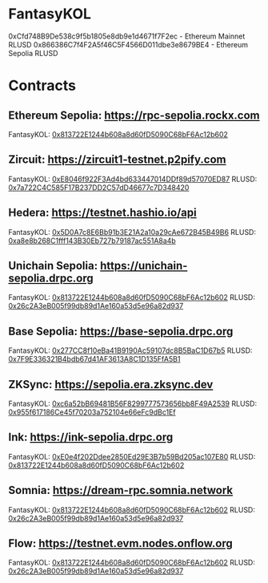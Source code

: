 # FantasyKOL

0xCfd748B9De538c9f5b1805e8db9e1d4671f7F2ec - Ethereum Mainnet RLUSD
0x866386C7f4F2A5f46C5F4566D011dbe3e8679BE4 - Ethereum Sepolia RLUSD

# Contracts

## Ethereum Sepolia: https://rpc-sepolia.rockx.com

FantasyKOL: [0x813722E1244b608a8d60fD5090C68bF6Ac12b602](https://sepolia.etherscan.io/address/0x813722E1244b608a8d60fD5090C68bF6Ac12b602)

## Zircuit: https://zircuit1-testnet.p2pify.com

FantasyKOL: [0xE8046f922F3Ad4bd633447014DDf89d57070ED87](https://explorer.testnet.zircuit.com/address/0xE8046f922F3Ad4bd633447014DDf89d57070ED87)
RLUSD: [0x7a722C4C585F17B237DD2C57dD46677c7D348420](https://explorer.testnet.zircuit.com/address/0x7a722C4C585F17B237DD2C57dD46677c7D348420)

## Hedera: https://testnet.hashio.io/api

FantasyKOL: [0x5D0A7c8E6Bb91b3E21A2a10a29cAe672B45B49B6](https://hashscan.io/testnet/contract/0.0.5640732?pr=1&pa=1&ps=1&pf=1)
RLUSD: [0xa8e8b268C1fff143B30Eb727b79187ac551A8a4b](https://hashscan.io/testnet/contract/0.0.5640726?pr=1&pa=1&ps=1&pf=1)

## Unichain Sepolia: https://unichain-sepolia.drpc.org

FantasyKOL: [0x813722E1244b608a8d60fD5090C68bF6Ac12b602](https://unichain-sepolia.blockscout.com/address/0x813722E1244b608a8d60fD5090C68bF6Ac12b602)
RLUSD: [0x26c2A3eB005f99db89d1Ae160a53d5e96a82d937](https://unichain-sepolia.blockscout.com/token/0x26c2A3eB005f99db89d1Ae160a53d5e96a82d937)

## Base Sepolia: https://base-sepolia.drpc.org

FantasyKOL: [0x277CC8f10eBa41B9190Ac59107dc8B5BaC1D67b5](https://sepolia.basescan.org/address/0x277CC8f10eBa41B9190Ac59107dc8B5BaC1D67b5)
RLUSD: [0x7F9E336321B4bdb67d41AF3613A8C1D135FfA5B1](https://sepolia.basescan.org/address/0x7f9e336321b4bdb67d41af3613a8c1d135ffa5b1)

## ZKSync: https://sepolia.era.zksync.dev

FantasyKOL: [0xc6a52bB69481B56F8299777573656bb8F49A2539](https://sepolia.explorer.zksync.io/address/0xc6a52bB69481B56F8299777573656bb8F49A2539)
RLUSD: [0x955f617186Ce45f70203a752104e66eFc9dBc1Ef](https://sepolia.explorer.zksync.io/address/0x955f617186Ce45f70203a752104e66eFc9dBc1Ef)

## Ink: https://ink-sepolia.drpc.org

FantasyKOL: [0xE0e4f202Ddee2850Ed29E3B7b59Bd205ac107E80](https://explorer-sepolia.inkonchain.com/address/0xE0e4f202Ddee2850Ed29E3B7b59Bd205ac107E80)
RLUSD: [0x813722E1244b608a8d60fD5090C68bF6Ac12b602](https://explorer-sepolia.inkonchain.com/address/0x813722E1244b608a8d60fD5090C68bF6Ac12b602)

## Somnia: https://dream-rpc.somnia.network

FantasyKOL: [0x813722E1244b608a8d60fD5090C68bF6Ac12b602](https://somnia-devnet.socialscan.io/address/0x813722e1244b608a8d60fd5090c68bf6ac12b602)
RLUSD: [0x26c2A3eB005f99db89d1Ae160a53d5e96a82d937](https://somnia-devnet.socialscan.io/address/0x26c2A3eB005f99db89d1Ae160a53d5e96a82d937)

## Flow: https://testnet.evm.nodes.onflow.org

FantasyKOL: [0x813722E1244b608a8d60fD5090C68bF6Ac12b602](https://evm-testnet.flowscan.io/address/0x813722E1244b608a8d60fD5090C68bF6Ac12b602)
RLUSD: [0x26c2A3eB005f99db89d1Ae160a53d5e96a82d937](https://evm-testnet.flowscan.io/address/0x26c2A3eB005f99db89d1Ae160a53d5e96a82d937)
